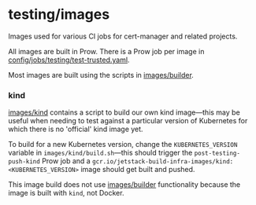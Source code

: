 # testing/images

Images used for various CI jobs for cert-manager and related projects.

All images are built in Prow. There is a Prow job per image in [config/jobs/testing/test-trusted.yaml](../config/jobs/testing/testing-trusted.yaml).

Most images are built using the scripts in [images/builder](./builder).

### kind

[images/kind](./kind) contains a script to build our own kind image—this may be useful when needing to test against a particular version of Kubernetes for which there is no 'official' kind image yet.

To build for a new Kubernetes version, change the `KUBERNETES_VERSION` variable in `images/kind/build.sh`—­this should trigger the `post-testing-push-kind` Prow job and a `gcr.io/jetstack-build-infra-images/kind:<KUBERNETES_VERSION>` image should get built and pushed.

This image build does not use [images/builder](./builder) functionality because the image is built with `kind`, not Docker.
